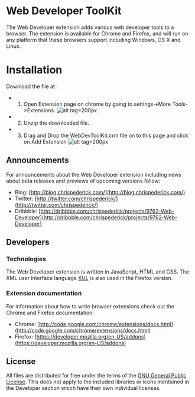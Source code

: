 Web Developer ToolKit
=====================

The Web Developer extension adds various web developer tools to a browser.
The extension is available for Chrome and Firefox, and will run on any platform that these browsers support including Windows, OS X and Linux.

Installation
============

Download the file at : 
* 1. Open Extension page on chrome by going to settings->More Tools->Extensions.
 ![alt tag](https://raw.github.com/chrispderick/webdevelopertoolkit/master/img/extensions.jpg)=200px
* 2. Unzip the downloaded file.
* 3. Drag and Drop the WebDevToolKit.crm file on to this page and click on Add Extension
  ![alt tag](https://raw.github.com/chrispderick/webdevelopertoolkit/master/img/addextension.jpg)=200px


Announcements
-------------

For announcements about the Web Developer extension including news about beta releases and previews of upcoming versions follow:

* Blog: [http://blog.chrispederick.com/](http://blog.chrispederick.com/)
* Twitter: [http://twitter.com/chrispederick/](http://twitter.com/chrispederick/)
* Dribbble: [http://dribbble.com/chrispederick/projects/9762-Web-Developer](http://dribbble.com/chrispederick/projects/9762-Web-Developer)


Developers
----------

### Technologies

The Web Developer extension is written in JavaScript, HTML and CSS.
The XML user interface language
[XUL](https://developer.mozilla.org/en/XUL)
is also used in the Firefox version.

### Extension documentation

For information about how to write browser extensions check out the Chrome and Firefox documentation:

* Chrome: [http://code.google.com/chrome/extensions/docs.html](http://code.google.com/chrome/extensions/docs.html)
* Firefox: [https://developer.mozilla.org/en-US/addons](https://developer.mozilla.org/en-US/addons)

License
-------

All files are distributed for free under the terms of the
[GNU General Public License](http://www.gnu.org/licenses/gpl.txt).
This does not apply to the included libraries or icons mentioned in the Developer section which have their own individual licenses.
